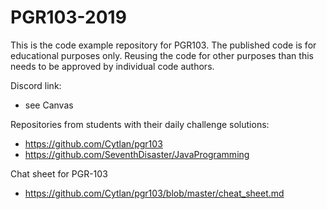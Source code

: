 # PGR103-2019

This is the code example repository for PGR103. The published code is for educational purposes only.
Reusing the code for other purposes than this needs to be approved by individual code authors.

Discord link:
- see Canvas

Repositories from students with their daily challenge solutions:
- https://github.com/Cytlan/pgr103
- https://github.com/SeventhDisaster/JavaProgramming 

Chat sheet for PGR-103
- https://github.com/Cytlan/pgr103/blob/master/cheat_sheet.md
